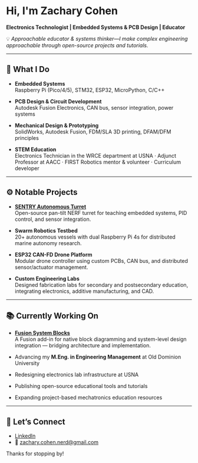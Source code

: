 # Hi, I'm Zachary Cohen  

**Electronics Technologist | Embedded Systems & PCB Design | Educator**  

💡 *Approachable educator & systems thinker—I make complex engineering approachable through open-source projects and tutorials.*  

---

## 🔧 What I Do  

- **Embedded Systems**  
  Raspberry Pi (Pico/4/5), STM32, ESP32, MicroPython, C/C++  

- **PCB Design & Circuit Development**  
  Autodesk Fusion Electronics, CAN bus, sensor integration, power systems  

- **Mechanical Design & Prototyping**  
  SolidWorks, Autodesk Fusion, FDM/SLA 3D printing, DFAM/DFM principles  

- **STEM Education**  
  Electronics Technician in the WRCE department at USNA · Adjunct Professor at AACC · FIRST Robotics mentor & volunteer · Curriculum developer  

---

## ⚙️ Notable Projects  

- **[SENTRY Autonomous Turret](https://github.com/zcohenld/SENTRY)**  
  Open-source pan-tilt NERF turret for teaching embedded systems, PID control, and sensor integration.  

- **Swarm Robotics Testbed**  
  20+ autonomous vessels with dual Raspberry Pi 4s for distributed marine autonomy research.  

- **ESP32 CAN-FD Drone Platform**  
  Modular drone controller using custom PCBs, CAN bus, and distributed sensor/actuator management.  

- **Custom Engineering Labs**  
  Designed fabrication labs for secondary and postsecondary education, integrating electronics, additive manufacturing, and CAD.  

---

## 📚 Currently Working On  
- **[Fusion System Blocks](https://github.com/zcohen-nerd/Fusion_System_Blocks)**  
  A Fusion add-in for native block diagramming and system-level design integration — bridging architecture and implementation.
  
- Advancing my **M.Eng. in Engineering Management** at Old Dominion University  
- Redesigning electronics lab infrastructure at USNA  
- Publishing open-source educational tools and tutorials  
- Expanding project-based mechatronics education resources  

---

## 🤝 Let’s Connect  

- [LinkedIn](https://www.linkedin.com/in/zachary-cohen-nerd)  
- 📧 zachary.cohen.nerd@gmail.com  

Thanks for stopping by!  
